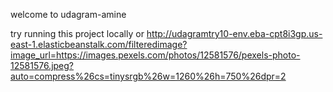 welcome to udagram-amine 

try running  this project locally or http://udagramtry10-env.eba-cpt8i3gp.us-east-1.elasticbeanstalk.com/filteredimage?image_url=https://images.pexels.com/photos/12581576/pexels-photo-12581576.jpeg?auto=compress%26cs=tinysrgb%26w=1260%26h=750%26dpr=2